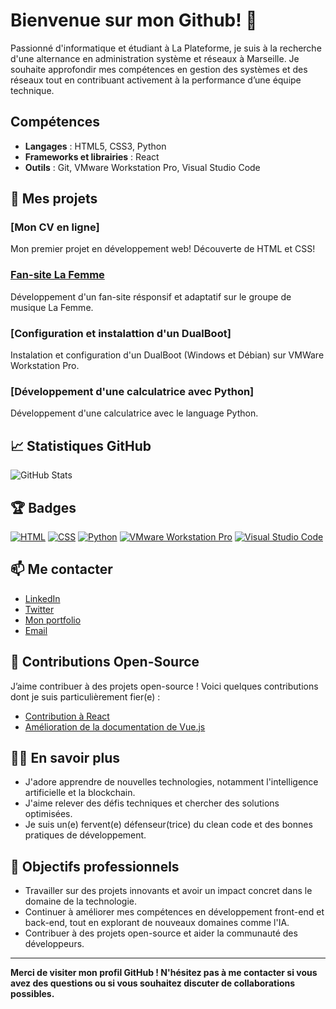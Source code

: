 # Bienvenue sur mon Github! 👋

Passionné d'informatique et étudiant à La Plateforme, je suis à la recherche d'une alternance en administration système et réseaux à Marseille. Je souhaite approfondir mes compétences en gestion des systèmes et des réseaux tout en contribuant activement à la performance d’une équipe technique.
## Compétences
- **Langages** : HTML5, CSS3, Python
- **Frameworks et librairies** : React
- **Outils** : Git, VMware Workstation Pro, Visual Studio Code

## 🚀 Mes projets

### [Mon CV en ligne]
Mon premier projet en développement web! Découverte de HTML et CSS!

### [Fan-site La Femme](https://github.com/leon-camuzat/fan_site)
Développement d'un fan-site résponsif et adaptatif sur le groupe de musique La Femme.

### [Configuration et instalattion d'un DualBoot]
Instalation et configuration d'un DualBoot (Windows et Débian) sur VMWare Workstation Pro.

### [Développement d'une calculatrice avec Python]
Développement d'une calculatrice avec le language Python.

## 📈 Statistiques GitHub

![GitHub Stats](https://github-readme-stats.vercel.app/api?username=leon-camuzat&show_icons=true&hide_title=true&hide=prs&count_private=true&theme=radical)

## 🏆 Badges

[![HTML](https://img.shields.io/badge/-HTML-orange)](https://www.w3schools.com/html/)
[![CSS](https://img.shields.io/badge/-CSS-blue)](https://www.w3schools.com/css/)
[![Python](https://img.shields.io/badge/-Python-blue)](https://www.python.org/)
[![VMware Workstation Pro](https://www.example.com/path-to-your-image.png)](https://www.vmware.com/products/workstation-pro.html)
[![Visual Studio Code](https://img.shields.io/badge/-Visual_Studio_Code-blue)](https://code.visualstudio.com/)

## 📫 Me contacter

- [LinkedIn](https://www.linkedin.com/in/votreprofil)
- [Twitter](https://twitter.com/votreprofil)
- [Mon portfolio](https://www.votreportfolio.com)
- [Email](mailto:votre.email@example.com)

## 📣 Contributions Open-Source

J’aime contribuer à des projets open-source ! Voici quelques contributions dont je suis particulièrement fier(e) :

- [Contribution à React](https://github.com/facebook/react/pull/xxxx)
- [Amélioration de la documentation de Vue.js](https://github.com/vuejs/vue/pull/xxxx)

## 👨‍💻 En savoir plus

- J'adore apprendre de nouvelles technologies, notamment l'intelligence artificielle et la blockchain.
- J'aime relever des défis techniques et chercher des solutions optimisées.
- Je suis un(e) fervent(e) défenseur(trice) du clean code et des bonnes pratiques de développement.

## 🎯 Objectifs professionnels

- Travailler sur des projets innovants et avoir un impact concret dans le domaine de la technologie.
- Continuer à améliorer mes compétences en développement front-end et back-end, tout en explorant de nouveaux domaines comme l'IA.
- Contribuer à des projets open-source et aider la communauté des développeurs.

---

**Merci de visiter mon profil GitHub ! N'hésitez pas à me contacter si vous avez des questions ou si vous souhaitez discuter de collaborations possibles.**

